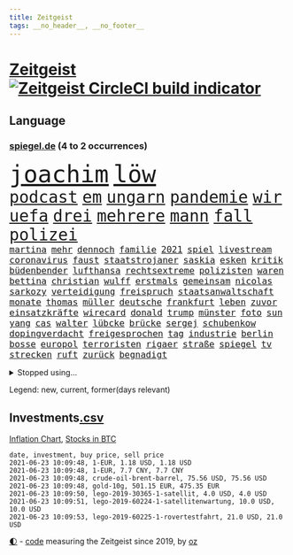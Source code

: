 ```yaml
---
title: Zeitgeist
tags: __no_header__, __no_footer__
---
```


# [Zeitgeist](https://oliz.io/zeitgeist/) [![Zeitgeist CircleCI build indicator](https://circleci.com/gh/ooz/zeitgeist.svg?style=shield)](https://circleci.com/gh/ooz/zeitgeist)

## Language

<h3><a href="https://www.spiegel.de" target="_blank">spiegel.de</a> (4 to 2 occurrences)</h3>
<p style="font-family:monospace">
<span style="font-size:32pt"><a href="news_links.html#joachim" class="current">joachim</a></span>
<span style="font-size:32pt"><a href="news_links.html#löw" class="current">löw</a></span>
<br>
<span style="font-size:22pt"><a href="news_links.html#podcast" class="current">podcast</a></span>
<span style="font-size:22pt"><a href="news_links.html#em" class="current">em</a></span>
<span style="font-size:22pt"><a href="news_links.html#ungarn" class="current">ungarn</a></span>
<span style="font-size:22pt"><a href="news_links.html#pandemie" class="current">pandemie</a></span>
<span style="font-size:22pt"><a href="news_links.html#wir" class="current">wir</a></span>
<span style="font-size:22pt"><a href="news_links.html#uefa" class="current">uefa</a></span>
<span style="font-size:22pt"><a href="news_links.html#drei" class="current">drei</a></span>
<span style="font-size:22pt"><a href="news_links.html#mehrere" class="current">mehrere</a></span>
<span style="font-size:22pt"><a href="news_links.html#mann" class="current">mann</a></span>
<span style="font-size:22pt"><a href="news_links.html#fall" class="current">fall</a></span>
<span style="font-size:22pt"><a href="news_links.html#polizei" class="current">polizei</a></span>
<br>
<span style="font-size:12pt"><a href="news_links.html#martina" class="current">martina</a></span>
<span style="font-size:12pt"><a href="news_links.html#mehr" class="current">mehr</a></span>
<span style="font-size:12pt"><a href="news_links.html#dennoch" class="current">dennoch</a></span>
<span style="font-size:12pt"><a href="news_links.html#familie" class="current">familie</a></span>
<span style="font-size:12pt"><a href="news_links.html#2021" class="current">2021</a></span>
<span style="font-size:12pt"><a href="news_links.html#spiel" class="current">spiel</a></span>
<span style="font-size:12pt"><a href="news_links.html#livestream" class="current">livestream</a></span>
<span style="font-size:12pt"><a href="news_links.html#coronavirus" class="current">coronavirus</a></span>
<span style="font-size:12pt"><a href="news_links.html#faust" class="current">faust</a></span>
<span style="font-size:12pt"><a href="news_links.html#staatstrojaner" class="current">staatstrojaner</a></span>
<span style="font-size:12pt"><a href="news_links.html#saskia" class="current">saskia</a></span>
<span style="font-size:12pt"><a href="news_links.html#esken" class="current">esken</a></span>
<span style="font-size:12pt"><a href="news_links.html#kritik" class="current">kritik</a></span>
<span style="font-size:12pt"><a href="news_links.html#büdenbender" class="new">büdenbender</a></span>
<span style="font-size:12pt"><a href="news_links.html#lufthansa" class="current">lufthansa</a></span>
<span style="font-size:12pt"><a href="news_links.html#rechtsextreme" class="current">rechtsextreme</a></span>
<span style="font-size:12pt"><a href="news_links.html#polizisten" class="current">polizisten</a></span>
<span style="font-size:12pt"><a href="news_links.html#waren" class="current">waren</a></span>
<span style="font-size:12pt"><a href="news_links.html#bettina" class="new">bettina</a></span>
<span style="font-size:12pt"><a href="news_links.html#christian" class="current">christian</a></span>
<span style="font-size:12pt"><a href="news_links.html#wulff" class="new">wulff</a></span>
<span style="font-size:12pt"><a href="news_links.html#erstmals" class="current">erstmals</a></span>
<span style="font-size:12pt"><a href="news_links.html#gemeinsam" class="current">gemeinsam</a></span>
<span style="font-size:12pt"><a href="news_links.html#nicolas" class="new">nicolas</a></span>
<span style="font-size:12pt"><a href="news_links.html#sarkozy" class="new">sarkozy</a></span>
<span style="font-size:12pt"><a href="news_links.html#verteidigung" class="current">verteidigung</a></span>
<span style="font-size:12pt"><a href="news_links.html#freispruch" class="current">freispruch</a></span>
<span style="font-size:12pt"><a href="news_links.html#staatsanwaltschaft" class="current">staatsanwaltschaft</a></span>
<span style="font-size:12pt"><a href="news_links.html#monate" class="current">monate</a></span>
<span style="font-size:12pt"><a href="news_links.html#thomas" class="current">thomas</a></span>
<span style="font-size:12pt"><a href="news_links.html#müller" class="current">müller</a></span>
<span style="font-size:12pt"><a href="news_links.html#deutsche" class="current">deutsche</a></span>
<span style="font-size:12pt"><a href="news_links.html#frankfurt" class="current">frankfurt</a></span>
<span style="font-size:12pt"><a href="news_links.html#leben" class="current">leben</a></span>
<span style="font-size:12pt"><a href="news_links.html#zuvor" class="current">zuvor</a></span>
<span style="font-size:12pt"><a href="news_links.html#einsatzkräfte" class="current">einsatzkräfte</a></span>
<span style="font-size:12pt"><a href="news_links.html#wirecard" class="current">wirecard</a></span>
<span style="font-size:12pt"><a href="news_links.html#donald" class="current">donald</a></span>
<span style="font-size:12pt"><a href="news_links.html#trump" class="current">trump</a></span>
<span style="font-size:12pt"><a href="news_links.html#münster" class="current">münster</a></span>
<span style="font-size:12pt"><a href="news_links.html#foto" class="current">foto</a></span>
<span style="font-size:12pt"><a href="news_links.html#sun" class="new">sun</a></span>
<span style="font-size:12pt"><a href="news_links.html#yang" class="new">yang</a></span>
<span style="font-size:12pt"><a href="news_links.html#cas" class="current">cas</a></span>
<span style="font-size:12pt"><a href="news_links.html#walter" class="current">walter</a></span>
<span style="font-size:12pt"><a href="news_links.html#lübcke" class="current">lübcke</a></span>
<span style="font-size:12pt"><a href="news_links.html#brücke" class="current">brücke</a></span>
<span style="font-size:12pt"><a href="news_links.html#sergej" class="new">sergej</a></span>
<span style="font-size:12pt"><a href="news_links.html#schubenkow" class="new">schubenkow</a></span>
<span style="font-size:12pt"><a href="news_links.html#dopingverdacht" class="new">dopingverdacht</a></span>
<span style="font-size:12pt"><a href="news_links.html#freigesprochen" class="new">freigesprochen</a></span>
<span style="font-size:12pt"><a href="news_links.html#tag" class="current">tag</a></span>
<span style="font-size:12pt"><a href="news_links.html#industrie" class="current">industrie</a></span>
<span style="font-size:12pt"><a href="news_links.html#berlin" class="current">berlin</a></span>
<span style="font-size:12pt"><a href="news_links.html#bosse" class="new">bosse</a></span>
<span style="font-size:12pt"><a href="news_links.html#europol" class="new">europol</a></span>
<span style="font-size:12pt"><a href="news_links.html#terroristen" class="current">terroristen</a></span>
<span style="font-size:12pt"><a href="news_links.html#rigaer" class="new">rigaer</a></span>
<span style="font-size:12pt"><a href="news_links.html#straße" class="current">straße</a></span>
<span style="font-size:12pt"><a href="news_links.html#spiegel" class="current">spiegel</a></span>
<span style="font-size:12pt"><a href="news_links.html#tv" class="current">tv</a></span>
<span style="font-size:12pt"><a href="news_links.html#strecken" class="current">strecken</a></span>
<span style="font-size:12pt"><a href="news_links.html#ruft" class="current">ruft</a></span>
<span style="font-size:12pt"><a href="news_links.html#zurück" class="current">zurück</a></span>
<span style="font-size:12pt"><a href="news_links.html#begnadigt" class="new">begnadigt</a></span>
</p>
<details>
<summary>Stopped using...</summary>
<p class="former" style="font-size:12pt">
häuser(244) ikone(244) leverkusen(244) komplex(243) meinung(243) ungewöhnlicher(243) verschiedene(243) coronainfizierte(242) erfahrungen(242) gaga(242) senat(242) verteidigungsministerin(242) wuppertal(242) bayer(241) infizierte(241) kleineren(241) mars(241) stich(241) weltkrieg(241) zurückgetreten(241) coronafälle(240) diskriminiert(240) france(240) gerechtigkeit(240) gerufen(240) geschäften(240) islam(240) lateinamerika(240) migrationspolitik(240) mittelfeldspieler(240) studierenden(240) vorsitz(240) worum(240) zweifelt(240) aufhebung(239) einzudämmen(239) entdeckten(239) erfolgreiche(239) geringer(239) geschichten(239) herdenimmunität(239) isolation(239) lukas(239) rb(239) reul(239) sprecherin(239) verfolgung(239) version(239) 79(238) anleger(238) arizona(238) aufgerufen(238) awards(238) bittere(238) brutale(238) bundesligavorschau(238) fanexperten(238) gefiel(238) haare(238) infizieren(238) interessiert(238) mike(238) raum(238) steuer(238) streiks(238) tatortvote(238) tippen(238) usjustizministerium(238) wirklichkeit(238) überraschende(238) 2050(237) 2500(237) arbeitnehmer(237) bildungsministerin(237) deutschlandweit(237) entdeckung(237) erzielt(237) genannt(237) geteilt(237) influencer(237) jüdische(237) kandidatinnen(237) klimaneutral(237) leiten(237) lohnt(237) schalke(237) sohnes(237) torjäger(237) treffer(237) träumen(237) wettbewerb(237) 737(236) benennt(236) fritz(236) gedrängt(236) gesetzentwurf(236) instanz(236) kommentiert(236) lockdowns(236) ludwigshafen(236) mitgliedstaaten(236) reduziert(236) spdpolitikerin(236) straftaten(236) uswirtschaft(236) virtuell(236) weshalb(236) 04(235) a2(235) bekanntesten(235) beschwerde(235) besonderen(235) egal(235) eliten(235) hai(235) informieren(235) krankenhäusern(235) schadet(235) schlimmsten(235) schwedischen(235) standort(235) universität(235) unmut(235) zlatan(235) 7(234) airbnb(234) bischofskonferenz(234) bundeskanzler(234) christen(234) coronalockdown(234) drehen(234) erkennt(234) feminismus(234) future(234) gefechte(234) gestrandet(234) gestrichen(234) königreichs(234) künstlerin(234) lüge(234) qualität(234) radikalen(234) rote(234) rüsten(234) schalkes(234) stadtteil(234) stets(234) untersucht(234) weber(234) alkohol(233) befreien(233) brown(233) bruch(233) cockpit(233) einziges(233) elefanten(233) fünfte(233) gewinner(233) heran(233) irgendwann(233) klein(233) landen(233) melanie(233) produktion(233) regierungspartei(233) salzburg(233) sicherheitsbehörden(233) spätestens(233) verweigern(233) ausweiten(232) beliebter(232) britischer(232) fridays(232) investiert(232) langer(232) lebt(232) mario(232) nicola(232) nordrheinwestfälischen(232) nrwinnenminister(232) raten(232) vermittlung(232) 3(231) 33(231) anlass(231) ausharren(231) cancel(231) culture(231) einzigen(231) gebilligt(231) gehe(231) heizung(231) herrschen(231) kohleausstieg(231) möglichst(231) mütter(231) skepsis(231) verdächtigt(231) yorker(231) bayerntrainer(230) erschütterte(230) feinde(230) fliehen(230) freiburg(230) gesicht(230) hoffenheim(230) höchst(230) impfstoffen(230) islamisten(230) klinik(230) kretschmer(230) reagierten(230) reiste(230) roboter(230) tasche(230) versuche(230) vertreter(230) zwang(230) auswanderer(229) diskussionen(229) eskalieren(229) filmen(229) flüchtlingen(229) gelöst(229) lügen(229) massiven(229) pharmakonzerne(229) restaurant(229) verdiente(229) verlauf(229) wiederholt(229) 27(228) bedarf(228) beteiligung(228) drohungen(228) eindringlich(228) grundschüler(228) homosexuelle(228) jackson(228) marke(228) national(228) niederlagen(228) punktet(228) werkzeug(228) zivilisten(228) abgebrochen(227) aviv(227) begleiten(227) bürgermeisterin(227) durften(227) gazastreifen(227) gedreht(227) geflogen(227) gelsenkirchen(227) maximilian(227) schwerem(227) tel(227) wochenlang(227) zwischenzeitlich(227) ahnung(226) auswärtigen(226) belegt(226) berufseinstieg(226) gestritten(226) menschenleben(226) ministerpräsidentin(226) psychologe(226) schusswaffen(226) sekunde(226) verbündeten(226) virtuellen(226) wälder(226) übertragung(226) 24jähriger(225) accounts(225) anlagen(225) befreit(225) bekämpft(225) berät(225) hob(225) häusliche(225) immobilien(225) politisches(225) spaziergang(225) verspielt(225) volksverhetzung(225) a1(224) deals(224) debatten(224) erkrankten(224) historisches(224) mercedes(224) messe(224) migrationshintergrund(224) präsidentin(224) pünktlich(224) satellitenbild(224) social(224) taktik(224) verkehrsunfall(224) vertritt(224) aufstand(223) behaupten(223) freundschaft(223) herzen(223) marsch(223) sicheren(223) späten(223) starker(223) todesopfer(223) verbündete(223) verwüstungen(223) 600(222) ansteckend(222) bundesstaat(222) königin(222) volle(222) argentinien(221) besitz(221) brandstiftung(221) dortmunds(221) indonesien(221) mesut(221) misshandlungen(221) prompt(221) schriftsteller(221) zielgeraden(221) bett(220) eindämmung(220) empfohlen(220) erfassen(220) fassade(220) kanzlerschaft(220) ungleich(220) angezündet(219) beschränkungen(219) goldenen(219) losgehen(219) spitzenreiter(219) verstanden(219) verwandelt(219) wind(219) 40000(218) ablehnung(218) beschossen(218) dich(218) drängte(218) drücken(218) einbrechen(218) einfacher(218) fortschritte(218) kanzlerkandidatur(218) korruptionsvorwürfen(218) kritischen(218) organisieren(218) samstagabend(218) spiegelumfrage(218) telefon(218) angeblicher(217) arminia(217) división(217) einnahmen(217) häftlinge(217) meinen(217) mitgliedsländer(217) prescht(217) primera(217) prinzip(217) prominentesten(217) prägt(217) stiegen(217) tunesien(217) usrepräsentantenhaus(217) vakzine(217) weltkriegsbombe(217) wittert(217) haaland(216) wölfe(216) überschwemmungen(216) fragte(215) geschieht(215) kroos(215) männlich(215) schrecken(215) schwerverletzte(215) sturgeon(215) trotzen(215) verletzten(215) absteiger(214) feuert(214) giuliani(214) probe(214) profifußball(214) sichert(214) sonde(214) springen(214) umsätze(214) unglaubliche(214) anschlags(213) auffällig(213) hall(213) km/h(213) le(213) outfit(213) sachsens(213) stellungnahme(213) teilnahme(213) auszahlung(212) coronaviruspandemie(212) jacob(212) netflixserie(212) raab(212) registrieren(212) abstieg(211) barnier(211) bestätigte(211) einbruch(211) entscheidet(211) erweist(211) kinderpornografie(211) kräfte(211) mobilfunknetz(211) ringen(211) tinder(211) verankern(211) überprüfung(211) bekenntnis(210) bester(210) bruce(210) dreieinhalb(210) einbrecher(210) niederländischen(210) schlugen(210) untergebracht(210) 17jähriger(209) 73(209) fehlender(209) karten(209) katja(209) kracht(209) präsidentenwahl(209) stone(209) verständnis(209) 19jähriger(208) bundesverfassungsgericht(208) dein(208) klaasjan(208) ministerien(208) wütende(208) bangen(207) dc(207) demos(207) größere(207) top(207) 46(206) dachten(206) eudiplomaten(206) mitarbeiterin(206) telefonat(206) ausgeweitet(205) empfehlen(205) explodierte(205) jubeln(205) stress(205) ware(205) 80000(204) benötigen(204) emotionaler(204) erzielten(204) praxis(204) tücken(204) flagge(203) hackerangriff(203) reus(203) tätern(203) whochef(203) blake(202) enormen(202) erprobt(202) immens(202) maradona(202) messenger(202) wuchs(202) fußballweltmeister(201) projekts(201) sicherheitsgesetz(201) vogelgrippe(201) gläubige(200) bewaffneten(199) onlineplattformen(199) summen(198) fame(197) grünenchefin(197) mischung(197) rodrigo(197) terroranschlags(197) feierten(196) ksk(196) religiöse(196) royale(196) einkaufen(195) erfolgreichen(195) geist(195) guatemala(195) palmer(195) south(195) virusmutation(195) trauma(194) himalaja(193) portal(193) sämtliche(193) verzögerungen(193) wahr(193) bundesparteitag(192) 39jährigen(191) eisberg(191) gesundheitsdienst(191) gewannen(191) nannten(190) vogel(190) vertraute(189) aussortiert(187) geführte(187) barth(186) beliebten(186) dichter(186) vergleichsweise(186) 300000(185) beratungen(185) derzeitigen(185) einsame(185) kameraden(185) offensichtlich(185) tragischen(185) vorfällen(185) farben(183) karlsruhe(183) klischees(183) rwe(183) evangelische(182) sammeln(182) unrealistisch(182) araber(181) ausgetreten(181) johannes(181) rückgängig(181) abschottung(180) edin(179) geiger(179) renault(179) marine(178) überlastet(178) querdenkern(177) genehmigen(176) impfzentrum(176) berufswahl(175) hagen(175) smart(175) datenschutz(174) protestierende(174) überstehen(174) 34jährige(173) janet(172) kursieren(172) flüchteten(171) revival(171) ausweg(169) beerdigt(169) fabian(169) ibrahimović(169) rächen(169) sancho(169) bizarre(168) dreyer(168) heimsieg(168) malu(168) angedeutet(167) brauchten(167) stromausfall(167) billiger(166) brachten(166) trugen(166) verdächtig(166) vertuschen(166) beschafft(165) arnd(164) oligarch(164) 1975(163) durchhalten(163) merklich(163) mandanten(162) 58(161) fluglinie(161) ustruppen(161) kursiert(160) schärfer(160) kraftwerk(159) bürokratie(156) mail(156) geldtransporter(155) kantersieg(155) kollidierte(155) pandemielage(155) rekorde(155) bali(154) coronawochenüberblick(154) schulkindern(154) teneriffa(154) weimar(154) coronamutation(153) coronavariante(153) eruptionen(153) kleinere(153) coronavakzinen(152) luxusuhren(152) stoffe(152) terzić(151) karolina(150) morddrohungen(150) saisonende(150) 64jährige(149) bätzing(148) flieger(148) aussetzen(147) gesendet(147) entlarven(146) ausgegangen(145) erbeuten(145) gejagt(145) mau(145) texte(145) flüchtlingslagern(144) überschatten(143) impft(142) nachrichtenagentur(142) stadionsprecher(142) perseverance(141) schulabschluss(141) tamtam(141) berüchtigte(140) coronavirusvariante(140) eingehen(140) jener(140) stromversorgung(140) urlaubsinsel(140) versunkenen(140) benachbarten(139) 105(138) positionieren(138) aushelfen(137) wonach(137) freilassen(136) geheim(136) hergestellt(136) earth(135) 46jähriger(134) arbeitsgericht(134) höheres(134) papiere(134) pfingsten(134) dna(133) edinburgh(133) führungswechsel(132) höhenflug(132) juristische(132) jagt(131) polizeibeamte(131) westliche(131) impftermin(130) jahn(130) kollegin(130) auftraggeber(129) bereut(129) martens(129) rammt(129) ersparnisse(128) fakenews(128) fragwürdigen(128) gestohlenen(128) glasgow(128) indonesischen(128) pokalsieger(128) umarmung(128) rotterdam(127) 111(126) hochansteckende(126) lego(126) pantherstar(126) irische(125) konfrontation(125) sir(125) häusern(124) java(124) terrororganisation(124) erschleichen(123) leugnen(123) pleiten(123) radsportler(123) verheißt(123) willis(123) kobe(122) delmenhorst(121) huntelaar(121) agenda(120) al(120) dfbpräsident(120) lauert(120) lenkt(120) verstärkte(120) dubiose(119) freundlich(119) neuwahl(119) pokalfinale(119) gegeneinander(118) abmachung(117) ehrgeizige(116) gemüse(116) master(115) spielzeug(115) typs(115) anrufe(114) datingapp(114) grundstück(114) kandidiert(114) matratze(114) teilzunehmen(114) aufmarsch(113) fügte(113) angemessene(112) öffnungen(112) bamberg(111) mordversuch(111) marina(110) aufmachen(109) bildungssystem(109) bryant(109) zusagen(109) bekennen(108) erlass(108) schmeißt(108) stürze(108) börsengang(107) manson(107) marilyn(107) skandale(107) abgefangen(106) berechtigte(106) direkte(106) inszenierte(105) reparatur(105) traktiert(105) kapital(104) üblich(104) belästigt(103) eingriffe(103) gezahlt(103) nationalgalerie(103) river(102) sprengt(102) vereint(102) hortet(101) nld(101) chile(99) draghi(99) impfschutz(99) islamist(99) wöchentlich(99) brustimplantate(98) kreuzfahrten(98) lebenszeit(98) mutanten(98) rendite(98) rheinland(98) wiedereröffnung(98) argentiniens(97) indiens(97) bedingung(96) stamm(96) schiedsrichterinnen(95) streich(95) latifa(94) ambitioniertes(93) finanzierten(93) journalistische(93) leopoldo(93) bereicherung(92) notstand(92) oberverwaltungsgericht(92) elternhauses(91) fragwürdiges(91) lebenszeichen(91) unternimmt(91) ausgegraben(90) dreieck(90) machtmissbrauch(90) magen(90) marsrover(90) angriffs(89) lösten(89) ordnungsgemäß(89) sonnigen(89) undenkbar(89) vincent(89) zeugenstand(89) arroganz(88) emirstochter(88) frieren(88) linkenvorsitzende(88) psychologischen(88) rechtsmediziner(88) schutzwirkung(88) verstörend(88) anzeigt(87) berlinern(87) bombardierung(87) eliteeinheit(87) export(87) verbots(87) biopic(86) erfüllte(86) royal(86) acts(85) beendeten(85) bürgermeisters(85) gegnerin(85) melilla(85) natotruppen(85) rausch(85) unverständnis(85) vergnügungsparks(85) aufzuheben(84) botschafterin(84) dreißig(84) lehrstunde(84) inhalten(83) kleinparteien(83) nutzerinnen(83) pen(83) pilotprojekt(83) 41jährigen(82) bender(82) gesundheitsschutz(82) spannender(82) universelle(82) abstiegskandidaten(81) armeechef(81) bundesinstitut(81) francisco(81) mordanklage(81) raketenangriffen(81) teilnehmenden(81) zurückgekehrt(81) abgewehrt(80) großereignis(80) internetriesen(80) jayz(80) palästina(80) senders(80) befestigt(79) niemals(79) vorrangig(79) aires(78) angefeindet(78) buenos(78) flugtaxis(78) frischem(78) geldgebern(78) impfpässe(78) jude(78) teenagerin(78) täuschen(78) wada(78) ökologisch(78) übernachten(78) hitlerbilder(77) marokkanischen(77) feiertag(76) pazifik(76) unabhängigkeitsbewegung(76) vernehmung(76) vorgesetzte(76) cduabgeordnete(75) pekings(75) seenotrettungsschiff(75) sicherheitsauflagen(75) aktivistengruppe(74) aufräumen(74) exzesse(74) thessaloniki(74) uskonservativen(74) angesteuert(73) berlinbrandenburg(73) gitta(73) goldener(73) löws(73) prinzipien(73) dramatisches(72) hausarztpraxen(72) viertes(72) ansteigen(71) betet(71) erleichterungen(71) gdl(71) lokführergewerkschaft(71) lokführern(71) studienergebnisse(71) zyklon(71) adams(70) gerd(70) jogi(70) watt(70) dagmar(69) fahrender(69) steuerzahler(69) algorithmen(68) angriffswelle(68) einnahme(68) musst(68) stolzen(68) geflügelpest(67) gekracht(67) kampl(67) press(67) room(67) vergewaltigers(67) gesetzlich(66) jordanien(66) unweit(66) weltberühmten(66) freizeittipps(65) grundlegende(65) immunisiert(65) verglich(65) überraschendste(65) aussichtsreichen(64) boxen(64) lea(64) sofortiger(64) zweitimpfung(64) 2001(63) nagelsmann(63) negativer(63) seid(63) eingebunden(62) gift(62) hunderter(62) rassistisches(62) übernehme(62) dunkel(61) jährlich(61) nachziehen(61) zauberwürfel(61) zögern(61) gerücht(60) hilfreich(60) nebeneinkünften(60) staatsanwälte(60) tägliche(60) geklappt(59) witwe(59) forciert(58) raubzug(58) dubiosen(57) elfjährige(57) forscht(57) kundgebungen(57) aufzuhalten(56) exporteure(56) gutgehen(56) leichtathleten(56) modellprojekt(56) einklagen(55) gehälter(55) hopp(55) überdenken(55) masters(54) 35jährige(53) deutschisraelische(53) gauweiler(53) ostküste(53) doktortitel(52) seltsamen(52) spürt(52) aufsteigt(51) gew(51) tee(51) kühl(50) schlaganfälle(50) sesamstraße(50) bundeskanzlers(49) gerichtsverhandlung(49) kürzer(49) nordafrika(49) radfahren(49) regionale(49) schönheitswettbewerb(49) einsammeln(48) fantastisch(48) klimabilanz(48) verlag(48) abdullah(47) anrainer(47) auszugeben(47) expolizist(47) kuss(47) enkeltrick(46) geschädigten(46) grenzzaun(46) großflächig(46) kleinerer(46) platten(46) tierwesen(46) zulassungshürden(46) zwischenfall(46) dokuserie(45) kraus(45) schlepper(45) scrollen(45) hinauf(44) rechnung(44) ressourcen(44) berlinzehlendorf(43) brüsseler(43) genitalverstümmelung(43) schulnoten(43) veto(43) viola(43) zehlendorf(43) boseman(42) chadwick(42) lösegeld(42) posthum(42) 54jähriger(41) augsburgs(41) borissow(41) campingplatz(41) cduführung(41) deeskalation(41) kortison(41) labour(41) packenden(41) ulrike(41) wahlkampfauftritt(41) bojko(40) nachrichtenportal(39) rtlshow(39) waffengesetz(39) zurückhalten(39) benzema(38) irrt(38) planlos(38) statistik(38) wandeln(38) ängsten(38) arne(37) dublin(37) handelskammer(37) inland(37) sarg(37) usabzug(37) usmagazin(37) gesinnung(36) aufgebrachte(35) bezweifeln(35) walters(35) aufrüstung(34) chicago(34) edmund(34) mehrkosten(34) munitionslager(34) schmerzhaft(34) wütenden(34) alibaba(33) außenministers(33) biografie(33) lampedusa(33) rekordstrafe(33) cyberattacke(32) riechen(32) spekulation(32) tunesischen(32) untergang(32) monte(31) geschleudert(30) hansa(30) klimagesetz(30) notwendigen(30) verbrennungsmotoren(30) ökozid(30) bayernlegende(29) freihandelsabkommen(29) kids(29) basketballpokal(28) betriebsärzte(28) dehm(28) diether(28) implodiert(28) schwules(28) verlieben(28) ausstatten(26) ehejahren(26) kennengelernt(26) spdchefin(26) absenken(25) afghanischen(25) durchsuchung(25) erstimpfung(25) klauseln(25) krankenkasse(25) mehrfachen(25) regionalregierung(25) reyes(25) südkoreas(25) ungewollte(25) vorsitzender(25) abi(24) comedysendung(24) dinosaurierart(24) dutzender(24) elton(24) gründerszene(24) lebensgefährlichen(24) spitzenkandidatur(24) travolta(24) gegenstände(23) genutztes(23) impfberechtigten(23) iris(23) kinderreportern(23) pandemiebedingten(23) child(22) dynamo(22) geschosse(22) kleinklein(22) kontaktbeschränkung(22) pokémonsammelkarten(22) zündete(22) passé(21) vereinbarkeit(21) videotest(21) reiter(20) schwerste(20) verwandt(20) co₂abgabe(19) grünenanhänger(19) spdchef(19) cher(18) englisch(18) fastenbrechen(18) krematorien(18) lieke(18) maurice(18) polizeistation(18) prosieben(18) schnellstmöglich(18) spiegelanalyse(18) vierjähriger(18) auslandsgeheimdienst(17) begraben(17) wahlperiode(17) überarbeitung(17) auszeichnung(16) beatrice(16) bundesfamilienministerin(16) eingebüßt(16) hartes(16) melinda(16) fu(15) klimaschutzgesetz(15) klimaschutzgesetzes(15) wachsamkeit(15) basislager(14) bnd(14) einstimmen(14) eskalierten(14) hrubesch(14) leistet(14) mettmann(14) beleg(13) gefängnisstrafen(13) impfdrängler(13) luna(13) milliardenschwere(13) soße(13) küstenstadt(12) meisterkampf(12) terzic(12) vertrieben(12) absolute(11) akzeptabel(11) bergetappe(11) bewerbungen(11) fahndung(11) ferrari(11) geschwiegen(11) wally(11)
</p>
</details>
<p>Legend: <span class="new">new</span>, <span class="current">current</span>, <span class="former">former(days relevant)</span></p>

## Investments[.csv](investments.csv)

[Inflation Chart](https://inflationchart.com),
[Stocks in BTC](https://stonksinbtc.xyz/)

```
date, investment, buy price, sell price
2021-06-23 10:09:48, 1-EUR, 1.18 USD, 1.18 USD
2021-06-23 10:09:48, 1-EUR, 7.7 CNY, 7.7 CNY
2021-06-23 10:09:48, crude-oil-brent-barrel, 75.56 USD, 75.56 USD
2021-06-23 10:09:48, gold-10g, 501.15 EUR, 475.35 EUR
2021-06-23 10:09:50, lego-2019-30365-1-satellit, 4.0 USD, 4.0 USD
2021-06-23 10:09:51, lego-2019-60224-1-satellitenwartung, 10.0 USD, 10.0 USD
2021-06-23 10:09:53, lego-2019-60225-1-rovertestfahrt, 21.0 USD, 21.0 USD
```

<footer>
<a href="javascript:toggleTheme()" class="nav">🌓</a>
- <a href="https://github.com/ooz/zeitgeist">code</a> measuring the Zeitgeist since 2019, by <a href="https://oliz.io">oz</a>
</footer>
